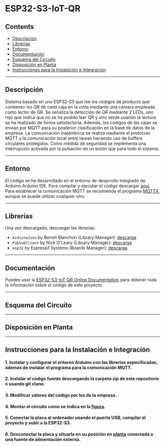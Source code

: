 # ESP32-S3-IoT-QR

## Contents
  - [Descripción](#descripción)
  - [Librerías](#librerías)
  - [Entorno](#entorno)
  - [Documentación](#documentación)
  - [Esquema del Circuito](#esquema-del-circuito)
  - [Disposición en Planta](#disposición-en-planta)
  - [Instrucciones para la Instalación e Integración](#instrucciones-para-la-instalación-e-integración)

---

## Descripción

Sistema basado en una ESP32-S3 que lee los códigos de producto que contienen los QR de cada caja en la cinta mediante una cámara empleada como lector de QR. Se señaliza la detección de QR mediante 2 LEDs, uno rojo que indica que no se ha podido leer QR y otro verde cuando la lectura se ha realizado de forma satisfactoria. Además, los códigos de las cajas se envían por MQTT para su posterior clasificación en la base de datos de la empresa. La comunicación inalámbrica se realiza mediante el protocolo MQTT y la comunicación local entre tareas haciendo uso de buffers circulares protegidos. Como medida de seguridad se implementa una interrupción activada por la pulsación de un botón que para todo el sistema.

---

## Entorno

El código se ha desarrollado en el entorno de desarrollo integrado de Arduino Arduino IDE. Para compilar y ejecutar el código descargar [aquí](https://www.arduino.cc/en/software).
Para establecer la comunicación MQTT se recomienda el programa [MQTTX](https://mqttx.app/downloads), aunque se puede utilizar cualquier otro.

---

## Librerías

Una vez descargado, descargar las librerías:
* `ArduinoJson` by Benoit Blanchon (Library Manager): [descarga](https://arduinojson.org/?utm_source=meta&utm_medium=library.properties)
* `PubSubClient` by Nick O'Leary (Library Manager): [descarga](https://github.com/knolleary/pubsubclient/releases/tag/v2.8)
* `esp32` by Espressif Systems (Boards Manager): [descarga](https://docs.espressif.com/projects/arduino-esp32/en/latest/installing.html)

---

## Documentación

Puedes usar la [ESP32-S3-IoT-QR Online Documentation](https://github.com/Tamala24/ROBOTRONIC) para obtener toda la información sobre el código de este proyecto.

---

## Esquema del Circuito


---

## Disposición en Planta


---

## Instrucciones para la Instalación e Integración

  #### 1. Instalar y configurar el entorno Arduino con las librerías especificadas, además de instalar el programa para la comunicación MQTT.

  #### 2. Instalar el código fuente descargando la carpeta zip de este repositorio o usando git clone.

  #### 3. Modificar valores del código por los de la empresa.

  #### 4. Montar el circuito como se indica en la [figura](#esquema-del-circuito).

  #### 5. Conectar la placa al ordenador usando el puerto USB, compilar el proyecto y subir a la ESP32-S3.

  #### 6. Desconectar la placa y situarla en su posición en [planta](#disposición-en-planta) conectada a una fuente de alimentación externa.


